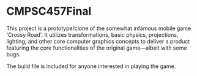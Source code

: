 # CMPSC457Final
This project is a prototype/clone of the somewhat infamous mobile game 'Crossy Road'. It utilizes transformations, basic physics, projections, lighting, and other core computer graphics concepts to deliver a product featuring the core functionalities of the original game—albeit with some bugs.

The build file is included for anyone interested in playing the game.

